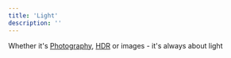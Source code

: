 ```yaml
---
title: 'Light'
description: ''
---
```


Whether it's [Photography](/en/tags/Photography), [HDR](/en/tags/HDR) or images - it's always about light

